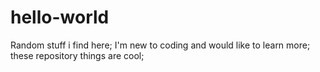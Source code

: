 # hello-world
Random stuff i find here;
I'm new to coding and would like to learn more;
these repository things are cool;
